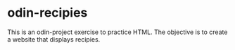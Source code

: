 # odin-recipies

This is an odin-project exercise to practice HTML.  The objective is to create a website that displays recipies.